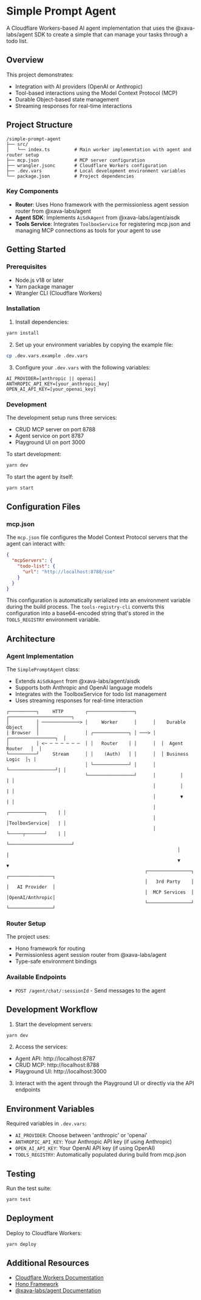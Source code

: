 # Simple Prompt Agent

A Cloudflare Workers-based AI agent implementation that uses the @xava-labs/agent SDK to create a simple that can manage your tasks through a todo list.

## Overview

This project demonstrates:
- Integration with AI providers (OpenAI or Anthropic)
- Tool-based interactions using the Model Context Protocol (MCP)
- Durable Object-based state management
- Streaming responses for real-time interactions

## Project Structure

```
/simple-prompt-agent
├── src/
│   └── index.ts         # Main worker implementation with agent and router setup
├── mcp.json             # MCP server configuration
├── wrangler.jsonc       # Cloudflare Workers configuration
├── .dev.vars            # Local development environment variables
└── package.json         # Project dependencies
```

### Key Components

- **Router**: Uses Hono framework with the permissionless agent session router from @xava-labs/agent
- **Agent SDK**: Implements `AiSdkAgent` from @xava-labs/agent/aisdk
- **Tools Service**: Integrates `ToolboxService` for registering mcp.json and managing MCP connections as tools for your agent to use

## Getting Started

### Prerequisites

- Node.js v18 or later
- Yarn package manager
- Wrangler CLI (Cloudflare Workers)

### Installation

1. Install dependencies:
```bash
yarn install
```

2. Set up your environment variables by copying the example file:
```bash
cp .dev.vars.example .dev.vars
```

3. Configure your `.dev.vars` with the following variables:
```
AI_PROVIDER=[anthropic || openai]
ANTHROPIC_API_KEY=[your_anthropic_key]
OPEN_AI_API_KEY=[your_openai_key]
```

### Development

The development setup runs three services:

- CRUD MCP server on port 8788
- Agent service on port 8787
- Playground UI on port 3000

To start development:

```bash
yarn dev
```

To start the agent by itself:

```bash
yarn start
```

## Configuration Files

### mcp.json

The `mcp.json` file configures the Model Context Protocol servers that the agent can interact with:

```json
{
  "mcpServers": {
    "todo-list": {
      "url": "http://localhost:8788/sse"
    }
  }
}
```

This configuration is automatically serialized into an environment variable during the build process. The `tools-registry-cli` converts this configuration into a base64-encoded string that's stored in the `TOOLS_REGISTRY` environment variable.

## Architecture

### Agent Implementation

The `SimplePromptAgent` class:
- Extends `AiSdkAgent` from @xava-labs/agent/aisdk
- Supports both Anthropic and OpenAI language models
- Integrates with the ToolboxService for todo list management
- Uses streaming responses for real-time interaction

```ascii
┌──────────┐     HTTP        ┌─────────────────┐      ┌───────────────────────┐
│          │ ──────────────> │     Worker      │      │    Durable Object     │
│ Browser  │                 │ ┌─────────────┐ │ ───> │  ┌─────────────────┐  │
│          │ <─ ─ ─ ─ ─ ─ ─  │ │   Router    │ │      │  │  Agent Router   │  │
└──────────┘     Stream      │ │    (Auth)   │ │      │  │ Business Logic  │┐ |
                             │ └─────────────┘ │      │  └─────────────────┘| │
                             └─────────────────┘      │         │           | │
                                                      │         │           | │
                                                      │         ▼           | │
                                                      │  ┌─────────────┐    | │
                                                      │  │ToolboxService│   | │
                                                      │  └─────┬───────┘    | │
                                                      └───────────────────────┘
                                                               │            │
                                                               ▼            ▼
                                                   ┌────────────────┐ ┌────────────────┐
                                                   │   3rd Party    │ │   AI Provider  │
                                                   │  MCP Services  │ │OpenAI/Anthropic│
                                                   └────────────────┘ └────────────────┘
```

### Router Setup

The project uses:
- Hono framework for routing
- Permissionless agent session router from @xava-labs/agent
- Type-safe environment bindings

### Available Endpoints

- `POST /agent/chat/:sessionId` - Send messages to the agent

## Development Workflow

1. Start the development servers:
```bash
yarn dev
```

2. Access the services:
- Agent API: http://localhost:8787
- CRUD MCP: http://localhost:8788
- Playground UI: http://localhost:3000

3. Interact with the agent through the Playground UI or directly via the API endpoints

## Environment Variables

Required variables in `.dev.vars`:

- `AI_PROVIDER`: Choose between 'anthropic' or 'openai'
- `ANTHROPIC_API_KEY`: Your Anthropic API key (if using Anthropic)
- `OPEN_AI_API_KEY`: Your OpenAI API key (if using OpenAI)
- `TOOLS_REGISTRY`: Automatically populated during build from mcp.json

## Testing

Run the test suite:

```bash
yarn test
```

## Deployment

Deploy to Cloudflare Workers:

```bash
yarn deploy
```

## Additional Resources

- [Cloudflare Workers Documentation](https://developers.cloudflare.com/workers/)
- [Hono Framework](https://hono.dev/)
- [@xava-labs/agent Documentation](https://github.com/xava-labs/agent) 